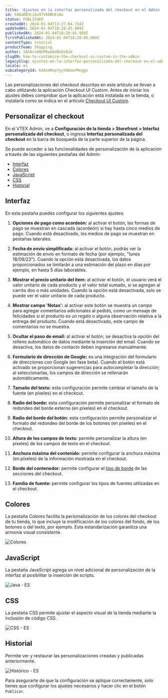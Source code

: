 ```yaml
---
title: 'Ajustes en la interfaz personalizada del checkout en el Admin '
id: 548aDBJciQu97Vh0BhEiWx
status: PUBLISHED
createdAt: 2024-01-04T13:27:04.734Z
updatedAt: 2024-01-04T18:28:45.989Z
publishedAt: 2024-01-04T18:28:45.989Z
firstPublishedAt: 2024-01-04T18:28:45.989Z
contentType: tutorial
productTeam: Shopping
author: 2AhArvGNSPKwUAd8GOz0iU
slugEN: how-to-customize-the-checkout-ui-custom-in-the-admin
legacySlug: ajustes-en-la-interfaz-personalizada-del-checkout-en-el-admin
locale: es
subcategoryId: 6XAvmMxp7yyY06ewYMuggs
---
```


Las personalizaciones del checkout descritas en este artículo se llevan a cabo utilizando la aplicación Checkout UI Custom. Antes de iniciar los ajustes debes comprobar que la aplicación está instalada en la tienda, o instalarla como se indica en el artículo [Checkout UI Custom](https://developers.vtex.com/docs/apps/vtex.checkout-ui-custom).

## Personalizar el checkout

En el VTEX Admin, ve a **Configuración de la tienda > Storefront > Interfaz personalizada del checkout**, o ingresa **Interfaz personalizada del checkout** en la barra de búsqueda de la parte superior de la página. 

Se puede acceder a las funcionalidades de personalización de la aplicación a través de las siguientes pestañas del Admin:

* [Interfaz](#interfaz)
* [Colores](#colores)
* [JavaScript](#javascript)
* [CSS](#css)
* [Historial](#historial)

## Interfaz

En esta pestaña puedes configurar los siguientes ajustes:

1. **Opciones de pago como acordeón:** al activar el botón, las formas de pago se muestran en cascada (acordeón) si hay hasta cinco medios de pago. Cuando está desactivado, los medios de pago se muestran en pestañas laterales.

2. **Fecha de envío simplificada:** al activar el botón, podrás ver la estimación de envío en formato de fecha (por ejemplo, "lunes 18/09/23").  Cuando la opción está desactivada, los datos proporcionados se limitarán a una estimación del plazo en días por ejemplo, en hasta 5 días laborables.

3. **Mostrar el precio unitario del ítem:** al activar el botón, el usuario verá el valor unitario de cada producto y el valor total sumado, si se agregan al carrito dos o más unidades. Cuando la opción está desactivada, solo se puede ver el valor unitario de cada producto.

4. **Mostrar campo 'Notas':** al activar este botón se muestra un campo para agregar comentarios adicionales al pedido, como un mensaje de felicidades si el producto es un regalo o alguna observación relativa a la entrega del producto. Cuando está desactivado, este campo de comentarios no se muestra.

5. **Ocultar el paso de email:** al activar el botón, se desactiva la opción del relleno automático de datos mediante la inserción del email. Cuando se desactiva, los datos de contacto deben ingresarse manualmente.

6. **Formulario de dirección de Google:** es una integración del formulario de direcciones con Google (en fase beta). Cuando el botón está activado se proporcionan sugerencias para autocompletar la dirección; al seleccionarlas, los campos de dirección se rellenarán automáticamente.

7. **Tamaño del texto:** esta configuración permite cambiar el tamaño de la fuente (en píxeles) en el checkout.

8. **Radio del borde:** esta configuración permite personalizar el formato de redondeo del borde externo (en píxeles) en el checkout.

9. **Radio del borde del botón:** esta configuración permite personalizar el formato del redondeo del borde de los botones (en píxeles) en el checkout.

10. **Altura de los campos de texto:** permite personalizar la altura (en píxeles) de los campos de texto en el checkout.

11. **Anchura máxima del contenido:** permite configurar la anchura máxima (en píxeles) de la información mostrada en el checkout.

12. **Borde del contenedor:** permite configurar el [tipo de borde](https://www.w3schools.com/css/css_border.asp) de las secciones del checkout.

13. **Familia de fuente:** permite configurar los tipos de fuentes utilizadas en el checkout.

## Colores

La pestaña Colores facilita la personalización de los colores del checkout de tu tienda, lo que incluye la modificación de los colores del fondo, de los botones o del texto, por ejemplo. Esta estandarización garantiza una armonía visual consistente.

![Colores](//images.ctfassets.net/alneenqid6w5/4H44wWoSRkxqorAvMIIdtG/a6ded356e1627c5cc91465aaca09c047/Colores_-_ES.png)

## JavaScript

La pestaña JavaScript agrega un nivel adicional de personalización de la interfaz al posibilitar la inserción de scripts.

![Java - ES](//images.ctfassets.net/alneenqid6w5/2Uz2vqftUh4RvMsMwuO6OR/828e33a5b4a8a02130e3c63de6588dfe/Java_-_ES.png)

## CSS

La pestaña CSS permite ajustar el aspecto visual de la tienda mediante la inclusión de código CSS.

![CSS - ES](//images.ctfassets.net/alneenqid6w5/70CMxJWujBZ9qK4bCseGeH/415c6d4c0d23401f7293a94b585da15c/CSS_-_ES.png)

## Historial

Permite ver y restaurar las personalizaciones creadas y publicadas anteriormente.

![Histórico - ES](//images.ctfassets.net/alneenqid6w5/6C0VthFtBjKP4S3aSS2BaX/5f06f5a14093fa8f112e0fc08b3f686a/Hist_rico_-_ES.png)

Para asegurarte de que la configuración se aplique correctamente, solo tienes que configurar los ajustes necesarios y hacer clic en el botón `Publicar`.

